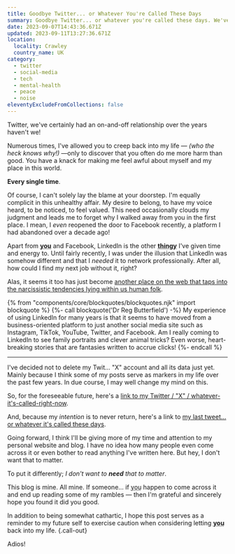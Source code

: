 ```yaml
---
title: Goodbye Twitter... or Whatever You're Called These Days
summary: Goodbye Twitter... or whatever you're called these days. We've certainly had an on-and-off relationship over the years haven't we!
date: 2023-09-07T14:43:36.671Z
updated: 2023-09-11T13:27:36.671Z
location:
  locality: Crawley
  country_name: UK
category:
  - twitter
  - social-media
  - tech
  - mental-health
  - peace
  - noise
eleventyExcludeFromCollections: false
---
```


Twitter, we've certainly had an on-and-off relationship over the years haven't we!

Numerous times, I've allowed you to creep back into my life &mdash; *(who the heck knows why!)* &mdash;only to discover that you often do me more harm than good. You have a knack for making me feel awful about myself and my place in this world.

**Every single time**.

Of course, I can't solely lay the blame at your doorstep. I'm equally complicit in this unhealthy affair. My desire to belong, to have my voice heard, to be noticed, to feel valued. This need occasionally clouds my judgment and leads me to forget why I walked away from you in the first place. I mean, I *even* reopened the door to Facebook recently, a platform I had abandoned over a decade ago!

Apart from <abbr title="I'm referring to Twitter here.">**you**</abbr> and Facebook, LinkedIn is the other <abbr title="I honestly have no idea what to call these platforms anymore.">**thingy**</abbr> I've given time and energy to. Until fairly recently, I was under the illusion that LinkedIn was somehow different and that I *needed* it to network professionally. After all, how could I find my next job without it, right?

Alas, it seems it too has just become [another place on the web that taps into the narcissistic tendencies lying within us human folk](https://www.linkedin.com/pulse/linkedin-losing-its-way-dr-reg-butterfield/).

{% from "components/core/blockquotes/blockquotes.njk" import blockquote %}
{%- call blockquote('Dr Reg Butterfield') -%}
  My experience of using LinkedIn for many years is that it seems to have moved from a business-oriented platform to just another social media site such as Instagram, TikTok, YouTube, Twitter, and Facebook. Am I really coming to LinkedIn to see family portraits and clever animal tricks? Even worse, heart-breaking stories that are fantasies written to accrue clicks!
{%- endcall %}

---

I've decided not to delete my Twit... "X" account and all its data just yet. Mainly because I think some of my posts serve as markers in my life over the past few years. In due course, I may well change my mind on this.

So, for the foreseeable future, here's a [link to my Twitter / "X" / whatever-it's-called-right-now](https://twitter.com/brootaylor).

And, because my *intention* is to never return, here's a link to [my last tweet&hellip; or whatever it's called these days](https://twitter.com/brootaylor/status/1699779963644531026).

Going forward, I think I'll be giving more of my time and attention to my personal website and blog. I have no idea how many people even come across it or even bother to read anything I've written here. But hey, I don't want that to matter.

To put it differently; *I don't want to **need** that to matter*.

This blog is mine. All mine. If someone... if <abbr title="Meaning an actual 'you' this time. 😊">you</abbr> happen to come across it and end up reading some of my rambles &mdash; then I'm grateful and sincerely hope you found it did you good.

In addition to being somewhat cathartic, I hope this post serves as a reminder to my future self to exercise caution when considering letting <abbr title="I'm referring to Twitter here.">**you**</abbr> back into my life. {.call-out}

Adios!
